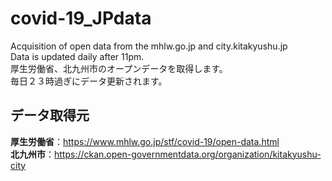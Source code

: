 # covid-19_JPdata
Acquisition of open data from the mhlw.go.jp and city.kitakyushu.jp<br>
Data is updated daily after 11pm.<br>
厚生労働省、北九州市のオープンデータを取得します。<br>
毎日２３時過ぎにデータ更新されます。

## データ取得元<br>
**厚生労働省**：https://www.mhlw.go.jp/stf/covid-19/open-data.html <br>
**北九州市**：https://ckan.open-governmentdata.org/organization/kitakyushu-city